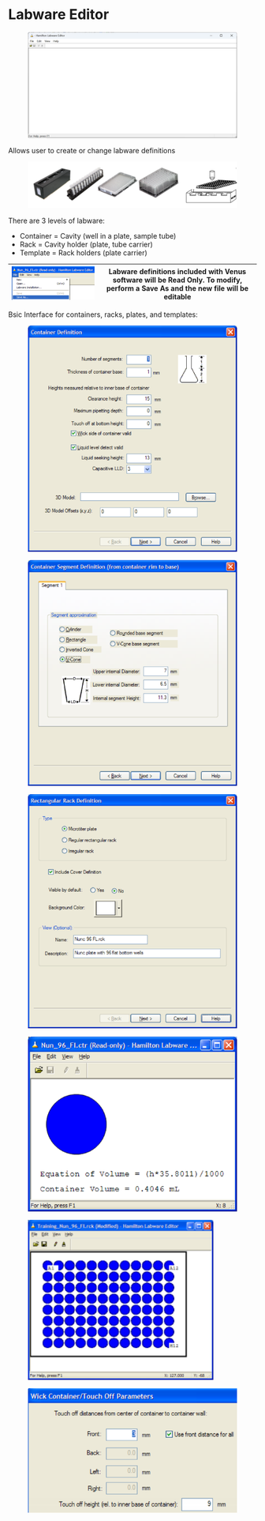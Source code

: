 # Labware Editor

<figure><img src="../../../.gitbook/assets/image (11) (1) (1) (1) (1) (1).png" alt=""><figcaption></figcaption></figure>

Allows user to create or change labware definitions

<figure><img src="../../../.gitbook/assets/image (419).png" alt=""><figcaption></figcaption></figure>

There are 3 levels of labware:

* Container = Cavity (well in a plate, sample tube)&#x20;
* Rack = Cavity holder (plate, tube carrier)&#x20;
* Template = Rack holders (plate carrier)

| <img src="../../../.gitbook/assets/image (421).png" alt="" data-size="original"> | Labware definitions included with Venus software will be Read Only. To modify, perform a Save As and the new file will be editable  |
| -------------------------------------------------------------------------------- | ----------------------------------------------------------------------------------------------------------------------------------- |

Bsic Interface for containers, racks, plates, and templates:

<div>

<figure><img src="../../../.gitbook/assets/image (422).png" alt=""><figcaption></figcaption></figure>

 

<figure><img src="../../../.gitbook/assets/image (423).png" alt=""><figcaption></figcaption></figure>

 

<figure><img src="../../../.gitbook/assets/image (426).png" alt=""><figcaption></figcaption></figure>

</div>

<div>

<figure><img src="../../../.gitbook/assets/image (425).png" alt=""><figcaption></figcaption></figure>

 

<figure><img src="../../../.gitbook/assets/image (107) (1) (1) (1) (1).png" alt=""><figcaption></figcaption></figure>

 

<figure><img src="../../../.gitbook/assets/image (424).png" alt=""><figcaption></figcaption></figure>

</div>

